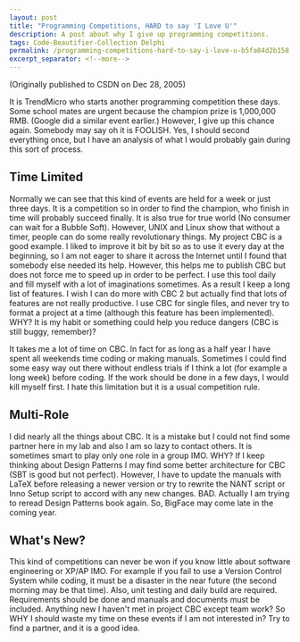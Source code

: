 ```yaml
---
layout: post
title: "Programming Competitions, HARD to say 'I Love U'"
description: A post about why I give up programming competitions.
tags: Code-Beautifier-Collection Delphi
permalink: /programming-competitions-hard-to-say-i-love-u-b5fa84d2b158
excerpt_separator: <!--more-->
---
```

(Originally published to CSDN on Dec 28, 2005)

It is TrendMicro who starts another programming competition these days. Some school mates are urgent because the champion prize is 1,000,000 RMB. (Google did a similar event earlier.) However, I give up this chance again. Somebody may say oh it is FOOLISH. Yes, I should second everything once, but I have an analysis of what I would probably gain during this sort of process.
<!--more-->

## Time Limited
Normally we can see that this kind of events are held for a week or just three days. It is a competition so in order to find the champion, who finish in time will probably succeed finally. It is also true for true world (No consumer can wait for a Bubble Soft). However, UNIX and Linux show that without a timer, people can do some really revolutionary things. My project CBC is a good example. I liked to improve it bit by bit so as to use it every day at the beginning, so I am not eager to share it across the Internet until I found that somebody else needed its help. However, this helps me to publish CBC but does not force me to speed up in order to be perfect. I use this tool daily and fill myself with a lot of imaginations sometimes. As a result I keep a long list of features. I wish I can do more with CBC 2 but actually find that lots of features are not really productive. I use CBC for single files, and never try to format a project at a time (although this feature has been implemented). WHY? It is my habit or something could help you reduce dangers (CBC is still buggy, remember)?

It takes me a lot of time on CBC. In fact for as long as a half year I have spent all weekends time coding or making manuals. Sometimes I could find some easy way out there without endless trials if I think a lot (for example a long week) before coding. If the work should be done in a few days, I would kill myself first. I hate this limitation but it is a usual competition rule.

## Multi-Role
I did nearly all the things about CBC. It is a mistake but I could not find some partner here in my lab and also I am so lazy to contact others. It is sometimes smart to play only one role in a group IMO. WHY? If I keep thinking about Design Patterns I may find some better architecture for CBC (SBT is good but not perfect). However, I have to update the manuals with LaTeX before releasing a newer version or try to rewrite the NANT script or Inno Setup script to accord with any new changes. BAD. Actually I am trying to reread Design Patterns book again. So, BigFace may come late in the coming year.

## What's New?
This kind of competitions can never be won if you know little about software engineering or XP/AP IMO. For example if you fail to use a Version Control System while coding, it must be a disaster in the near future (the second morning may be that time). Also, unit testing and daily build are required. Requirements should be done and manuals and documents must be included. Anything new I haven't met in project CBC except team work? So WHY I should waste my time on these events if I am not interested in? Try to find a partner, and it is a good idea.
